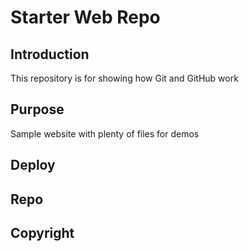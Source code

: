 # Starter Web Repo

## Introduction

This repository is for showing how Git and GitHub work

## Purpose

Sample website with plenty of files for demos

## Deploy

## Repo

## Copyright